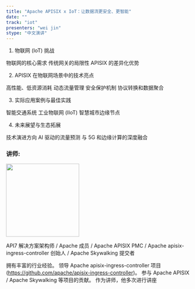 ```yaml
---
title: "Apache APISIX x IoT：让数据流更安全、更智能"
date: ""
track: "iot"
presenters: "wei jin"
stype: "中文演讲"
--- 
```


1. 物联网 (IoT) 挑战

物联网的核心需求
传统网关的局限性
APISIX 的差异化优势

2. APISIX 在物联网场景中的技术亮点

高性能、低资源消耗
动态流量管理
安全保护机制
协议转换和数据聚合

3. 实际应用案例与最佳实践

智能交通系统
工业物联网 (IIoT)
智慧城市边缘节点

4. 未来展望与生态拓展

技术演进方向
AI 驱动的流量预测
与 5G 和边缘计算的深度融合

### 讲师:

<img src="https://sessionize.com/image/2e49-400o400o1-pTHugcYPwWc5CyoBQrgPuo.png" width="200" /><br/>

API7 解决方案架构师 / Apache 成员 / Apache APISIX PMC / Apache apisix-ingress-controller 创始人 / Apache Skywalking 提交者

拥有丰富的行业经验。
领导 Apache apisix-ingress-controller 项目 (https://github.com/apache/apisix-ingress-controller)。
参与 Apache APISIX / Apache Skywalking 等项目的贡献。
作为讲师，他多次进行讲座